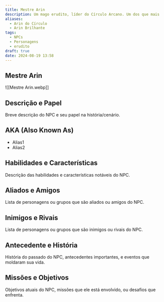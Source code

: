 ```yaml
---
title: Mestre Arin
description: Um mago erudito, líder do Círculo Arcano. Um dos que mais odeiam a Escuridão
aliases:
  - Arin do Círculo
  - Arin Brilhante
tags:
  - NPCs
  - Personagens
  - erudito
draft: true
date: 2024-08-19 13:58
---
```


## Mestre Arin

![[Mestre Arin.webp]]

## Descrição e Papel

Breve descrição do NPC e seu papel na história/cenário.

## AKA (Also Known As)

- Alias1
- Alias2

## Habilidades e Características

Descrição das habilidades e características notáveis do NPC.

## Aliados e Amigos

Lista de personagens ou grupos que são aliados ou amigos do NPC.

## Inimigos e Rivais

Lista de personagens ou grupos que são inimigos ou rivais do NPC.

## Antecedente e História

História do passado do NPC, antecedentes importantes, e eventos que moldaram sua vida.

## Missões e Objetivos

Objetivos atuais do NPC, missões que ele está envolvido, ou desafios que enfrenta.
